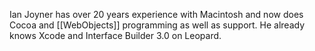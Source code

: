 

Ian Joyner has over 20 years experience with Macintosh and now does Cocoa and [[WebObjects]] programming as well as support. He already knows Xcode and Interface Builder 3.0 on Leopard.